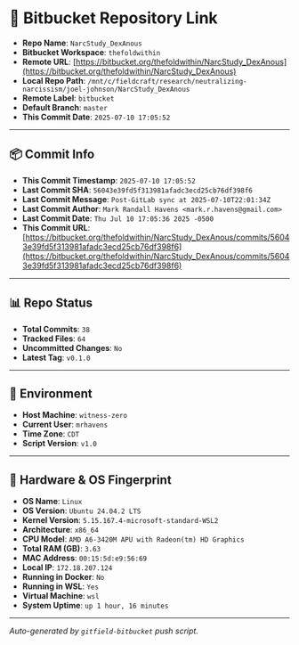 # 🔗 Bitbucket Repository Link

- **Repo Name**: `NarcStudy_DexAnous`
- **Bitbucket Workspace**: `thefoldwithin`
- **Remote URL**: [https://bitbucket.org/thefoldwithin/NarcStudy_DexAnous](https://bitbucket.org/thefoldwithin/NarcStudy_DexAnous)
- **Local Repo Path**: `/mnt/c/fieldcraft/research/neutralizing-narcissism/joel-johnson/NarcStudy_DexAnous`
- **Remote Label**: `bitbucket`
- **Default Branch**: `master`
- **This Commit Date**: `2025-07-10 17:05:52`

---

## 📦 Commit Info

- **This Commit Timestamp**: `2025-07-10 17:05:52`
- **Last Commit SHA**: `56043e39fd5f313981afadc3ecd25cb76df398f6`
- **Last Commit Message**: `Post-GitLab sync at 2025-07-10T22:01:34Z`
- **Last Commit Author**: `Mark Randall Havens <mark.r.havens@gmail.com>`
- **Last Commit Date**: `Thu Jul 10 17:05:36 2025 -0500`
- **This Commit URL**: [https://bitbucket.org/thefoldwithin/NarcStudy_DexAnous/commits/56043e39fd5f313981afadc3ecd25cb76df398f6](https://bitbucket.org/thefoldwithin/NarcStudy_DexAnous/commits/56043e39fd5f313981afadc3ecd25cb76df398f6)

---

## 📊 Repo Status

- **Total Commits**: `38`
- **Tracked Files**: `64`
- **Uncommitted Changes**: `No`
- **Latest Tag**: `v0.1.0`

---

## 🧭 Environment

- **Host Machine**: `witness-zero`
- **Current User**: `mrhavens`
- **Time Zone**: `CDT`
- **Script Version**: `v1.0`

---

## 🧬 Hardware & OS Fingerprint

- **OS Name**: `Linux`
- **OS Version**: `Ubuntu 24.04.2 LTS`
- **Kernel Version**: `5.15.167.4-microsoft-standard-WSL2`
- **Architecture**: `x86_64`
- **CPU Model**: `AMD A6-3420M APU with Radeon(tm) HD Graphics`
- **Total RAM (GB)**: `3.63`
- **MAC Address**: `00:15:5d:e9:56:69`
- **Local IP**: `172.18.207.124`
- **Running in Docker**: `No`
- **Running in WSL**: `Yes`
- **Virtual Machine**: `wsl`
- **System Uptime**: `up 1 hour, 16 minutes`

---

_Auto-generated by `gitfield-bitbucket` push script._
